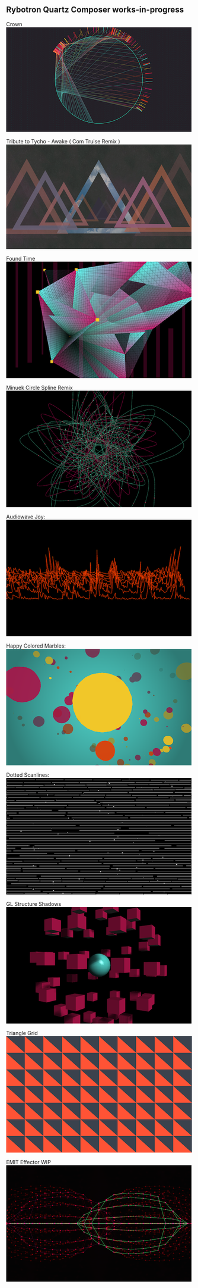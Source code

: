 Rybotron Quartz Composer works-in-progress
------------------------------------------

Crown
<br />
[![Crown](/images/crown.png)](http://bit.ly/rybotron_crown)

Tribute to Tycho - Awake ( Com Truise Remix )
<br />
[![Tycho](/images/tycho.png)](http://bit.ly/qctychoremix)

Found Time
<br />
[![Found Time](/images/foundtime.png)](http://bit.ly/13I1XV1)

Minuek Circle Spline Remix
<br />
[![Found Time](/images/minuekcirclesplineremix.png)](http://bit.ly/17glpeW)

Audiowave Joy:
<br />
[![audiowavejoy](/images/audiowavejoy.png)](http://bit.ly/17glpeW)

Happy Colored Marbles:
<br />
[![Happy Colored Marbles](/images/happycoloredmarbles.png)](http://bit.ly/1cGZHmT)

Dotted Scanlines:
<br />
[![Dotted Scanlines](/images/dottedscanlines.png)](http://bit.ly/HB9ywa)

GL Structure Shadows
<br />
[![GL Structure Shadows](/images/glstructureshadows.png)](http://bit.ly/11ANXrc)

Triangle Grid
<br />
[![Triangle Grid](/images/trianglegrid.png)](http://bit.ly/1bYccdt)

EMIT Effector WIP
<br />
[![EMIT Effector WIP](/images/emiteffectorwip.png)](http://bit.ly/1nH2b62)
